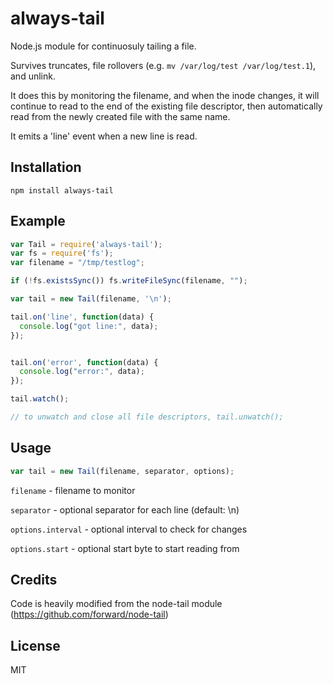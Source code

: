 # always-tail

Node.js module for continuosuly tailing a file.

Survives truncates, file rollovers (e.g. `mv /var/log/test /var/log/test.1`), and unlink.

It does this by monitoring the filename, and when the inode changes, 
it will continue to read to the end of the existing file descriptor, then 
automatically read from the newly created file with the same name.

It emits a 'line' event when a new line is read. 

## Installation

`npm install always-tail`

## Example

```js
var Tail = require('always-tail');
var fs = require('fs');
var filename = "/tmp/testlog";

if (!fs.existsSync()) fs.writeFileSync(filename, "");

var tail = new Tail(filename, '\n');

tail.on('line', function(data) {
  console.log("got line:", data);
});


tail.on('error', function(data) {
  console.log("error:", data);
});

tail.watch();

// to unwatch and close all file descriptors, tail.unwatch();
```

## Usage 

```js
var tail = new Tail(filename, separator, options); 
```

`filename` - filename to monitor

`separator` - optional separator for each line (default: \n)

`options.interval` - optional interval to check for changes

`options.start` - optional start byte to start reading from 

## Credits

Code is heavily modified from the node-tail module (https://github.com/forward/node-tail)

## License

MIT 
